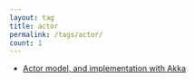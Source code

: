 ```yaml
---
layout: tag
title: actor
permalink: /tags/actor/
count: 1
---
```


- [Actor model, and implementation with Akka](https://kination.github.io/posts/2018-03-20-actor-and-akka/)
